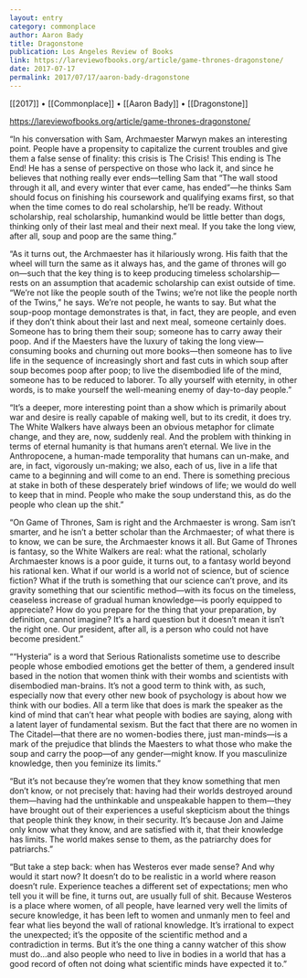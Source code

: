 ```yaml
---
layout: entry
category: commonplace
author: Aaron Bady
title: Dragonstone
publication: Los Angeles Review of Books
link: https://lareviewofbooks.org/article/game-thrones-dragonstone/
date: 2017-07-17
permalink: 2017/07/17/aaron-bady-dragonstone
---
```


[[2017]] • [[Commonplace]] • [[Aaron Bady]] • [[Dragonstone]] 

https://lareviewofbooks.org/article/game-thrones-dragonstone/

“In his conversation with Sam, Archmaester Marwyn makes an interesting point. People have a propensity to capitalize the current troubles and give them a false sense of finality: this crisis is The Crisis! This ending is The End! He has a sense of perspective on those who lack it, and since he believes that nothing really ever ends—telling Sam that “The wall stood through it all, and every winter that ever came, has ended”—he thinks Sam should focus on finishing his coursework and qualifying exams first, so that when the time comes to do real scholarship, he’ll be ready. Without scholarship, real scholarship, humankind would be little better than dogs, thinking only of their last meal and their next meal. If you take the long view, after all, soup and poop are the same thing.”

“As it turns out, the Archmaester has it hilariously wrong. His faith that the wheel will turn the same as it always has, and the game of thrones will go on—such that the key thing is to keep producing timeless scholarship—rests on an assumption that academic scholarship can exist outside of time. “We’re not like the people south of the Twins; we’re not like the people north of the Twins,” he says. We’re not people, he wants to say. But what the soup-poop montage demonstrates is that, in fact, they are people, and even if they don’t think about their last and next meal, someone certainly does. Someone has to bring them their soup; someone has to carry away their poop. And if the Maesters have the luxury of taking the long view—consuming books and churning out more books—then someone has to live life in the sequence of increasingly short and fast cuts in which soup after soup becomes poop after poop; to live the disembodied life of the mind, someone has to be reduced to laborer. To ally yourself with eternity, in other words, is to make yourself the well-meaning enemy of day-to-day people.”

“It’s a deeper, more interesting point than a show which is primarily about war and desire is really capable of making well, but to its credit, it does try. The White Walkers have always been an obvious metaphor for climate change, and they are, now, suddenly real. And the problem with thinking in terms of eternal humanity is that humans aren’t eternal. We live in the Anthropocene, a human-made temporality that humans can un-make, and are, in fact, vigorously un-making; we also, each of us, live in a life that came to a beginning and will come to an end. There is something precious at stake in both of these desperately brief windows of life; we would do well to keep that in mind. People who make the soup understand this, as do the people who clean up the shit.”

“On Game of Thrones, Sam is right and the Archmaester is wrong. Sam isn’t smarter, and he isn’t a better scholar than the Archmaester; of what there is to know, we can be sure, the Archmaester knows it all. But Game of Thrones is fantasy, so the White Walkers are real: what the rational, scholarly Archmaester knows is a poor guide, it turns out, to a fantasy world beyond his rational ken. What if our world is a world not of science, but of science fiction? What if the truth is something that our science can’t prove, and its gravity something that our scientific method—with its focus on the timeless, ceaseless increase of gradual human knowledge—is poorly equipped to appreciate? How do you prepare for the thing that your preparation, by definition, cannot imagine? It’s a hard question but it doesn’t mean it isn’t the right one. Our president, after all, is a person who could not have become president.”

““Hysteria” is a word that Serious Rationalists sometime use to describe people whose embodied emotions get the better of them, a gendered insult based in the notion that women think with their wombs and scientists with disembodied man-brains. It’s not a good term to think with, as such, especially now that every other new book of psychology is about how we think with our bodies. All a term like that does is mark the speaker as the kind of mind that can’t hear what people with bodies are saying, along with a latent layer of fundamental sexism. But the fact that there are no women in The Citadel—that there are no women-bodies there, just man-minds—is a mark of the prejudice that blinds the Maesters to what those who make the soup and carry the poop—of any gender—might know. If you masculinize knowledge, then you feminize its limits.”

“But it’s not because they’re women that they know something that men don’t know, or not precisely that: having had their worlds destroyed around them—having had the unthinkable and unspeakable happen to them—they have brought out of their experiences a useful skepticism about the things that people think they know, in their security. It’s because Jon and Jaime only know what they know, and are satisfied with it, that their knowledge has limits. The world makes sense to them, as the patriarchy does for patriarchs.”

“But take a step back: when has Westeros ever made sense? And why would it start now? It doesn’t do to be realistic in a world where reason doesn’t rule. Experience teaches a different set of expectations; men who tell you it will be fine, it turns out, are usually full of shit. Because Westeros is a place where women, of all people, have learned very well the limits of secure knowledge, it has been left to women and unmanly men to feel and fear what lies beyond the wall of rational knowledge. It’s irrational to expect the unexpected; it’s the opposite of the scientific method and a contradiction in terms. But it’s the one thing a canny watcher of this show must do…and also people who need to live in bodies in a world that has a good record of often not doing what scientific minds have expected it to.”

